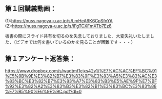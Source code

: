 ## 第１回講義動画：<br>
(1):https://nuss.nagoya-u.ac.jp/s/LmHeA6K6CpSfnYA <br>
(2):https://nuss.nagoya-u.ac.jp/s/iFgTCXFmXTb7Ez8

板書の際にスライド共有を切るのを失念しておりました．大変失礼いたしました．（ビデオでは何を書いているのかを見ることが困難です・・・）

## 第１アンケート返答集：<br>
https://www.dropbox.com/s/wadtmf1ejxs42y1/%E7%AC%AC%EF%BC%91%E5%9B%9E%E3%82%B7%E3%83%9F%E3%83%A5%E3%83%AC%E3%83%BC%E3%82%B7%E3%83%A7%E3%83%B3%E5%AE%9F%E7%BF%92%E3%82%A2%E3%83%B3%E3%82%B1%E3%83%BC%E3%83%88%E7%B5%90%E6%9E%9C.pdf?dl=0
